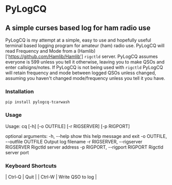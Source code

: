 # PyLogCQ
## A simple curses based log for ham radio use
PyLogCQ is my attempt at a simple, easy to use and hopefully useful terminal based logging program for amateur (ham) radio use.
PyLogCQ will read Frequency and Mode from a (Hamlib)['https://github.com/Hamlib/Hamlib'] `rigctld` server. PyLogCQ assumes everyone is 599 unless you tell it otherwise, leaving you to make QSOs and enter callsigns/notes.
If PyLogCQ is not being used with `rigctld` PyLogCQ will retain frequency and mode between logged QSOs unless changed, assuming you haven't changed mode/frequency unless you tell it you have.

### Installation
`pip install pylogcq-tcarwash`

### Usage

Usage: cq [-h] [-o OUTFILE] [-r RIGSERVER] [-p RIGPORT]

optional arguments:
  -h, --help            show this help message and exit
  -o OUTFILE, --outfile OUTFILE
                        Output log filename
  -r RIGSERVER, --rigserver RIGSERVER
                        Rigctld server address
  -p RIGPORT, --rigport RIGPORT
                        Rigctld server port

### Keyboard Shortcuts
| Ctrl-Q | Quit |
| Ctrl-W | Write QSO to log |

